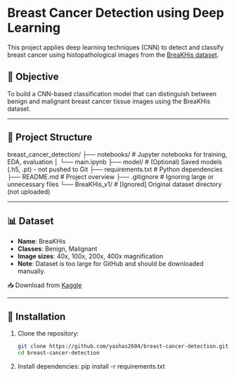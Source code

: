 # Breast Cancer Detection using Deep Learning

This project applies deep learning techniques (CNN) to detect and classify breast cancer using histopathological images from the [BreaKHis dataset](https://www.kaggle.com/datasets/ambarish/breakhis).

## 🧠 Objective

To build a CNN-based classification model that can distinguish between benign and malignant breast cancer tissue images using the BreaKHis dataset.

---

## 📂 Project Structure

breast_cancer_detection/
├── notebooks/             # Jupyter notebooks for training, EDA, evaluation
│   └── main.ipynb
├── model/                 # (Optional) Saved models (.h5, .pt) - not pushed to Git
├── requirements.txt       # Python dependencies
├── README.md              # Project overview
├── .gitignore             # Ignoring large or unnecessary files
└── BreaKHis_v1/           # [Ignored] Original dataset directory (not uploaded)

---

## 📊 Dataset

- **Name**: BreaKHis
- **Classes**: Benign, Malignant
- **Image sizes**: 40x, 100x, 200x, 400x magnification
- **Note**: Dataset is too large for GitHub and should be downloaded manually.

📥 Download from [Kaggle](https://www.kaggle.com/datasets/ambarish/breakhis)

---

## 🔧 Installation

1. Clone the repository:
   ```bash
   git clone https://github.com/yashas2604/breast-cancer-detection.git
   cd breast-cancer-detection

2.	Install dependencies:
   pip install -r requirements.txt
